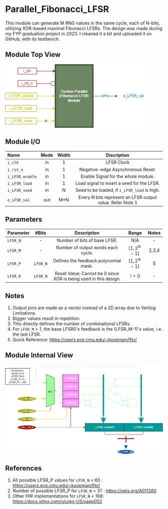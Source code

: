# Parallel_Fibonacci_LFSR
This module can generate M RNG values in the same cycle, each of N-bits, utilizing XOR-based maximal Fibonacci LFSRs. The design was made during my FYP graduation project in 2023. I cleaned it a bit and uploaded it on GitHub, with its testbench. 


## Module Top View

![alt text](/custom_parallel_lfsr_io.drawio.png "Top View")


## Module I/O

| Name           | Mode  | Width | Discription |
|:-------------- |:-----:|:-----:|:------------------------------------------:|
| `i_clk`        |  in   |   1   | LFSR Clock                                 |
| `i_rst_n`      |  in   |   1   | Negative-edge Asynchronous Reset.          |
| `i_LFSR_enable`|  in   |   1   | Enable Signal for the whole module.        |
| `i_LFSR_load`  |  in   |   1   | Load signal to insert a seed for the LFSR. |
| `i_LFSR_seed`  |  in   |   N   | Seed to be loaded, if `i_LFSR_load` is high. |
| `o_LFSR_val`   |  out  |  M*N  | Every N bits represent an LFSR output value. Refer Note 1|


## Parameters

| Parameter      | #Bits  | Description                                                    | Range         |  Notes |
|:-------------- |:------:|:--------------------------------------------------------------:|:-------------:|:------:|
|`LFSR_N`        | -      |Number of bits of base LFSR.                                    |   N/A         |   -    | 
|`LFSR_M`        | -      |Number of output words each cycle.                              |$[1,2^{N}-1]$  | 2,3,4  |
|`LFSR_P`        |`LFSR_N`|Defines the feedback polynomial mask.                           |$[1,2^{N}-1]$  | 5      |
|`LFSR_R`        |`LFSR_N`|Reset Value; Cannot be 0 since XOR is being used in this design.| $!=0$         |   -    |


## Notes
1. Output pins are made as a vector instead of a 2D array due to Verilog Limitations.
2. Bigger values result in repetition.
3. This directly defines the number of combinational LFSRs.
4. For `LFSR_M` > 1, the base LFSR0's feedback is the (LFSR_M-1)'s value, i.e. the last LFSR.
5. Quick Reference: https://users.ece.cmu.edu/~koopman/lfsr/


## Module Internal View

![alt text](/custom_parallel_lfsr_internal.drawio.png "Internal View")


## References
1. All possible LFSR_P values for `LFSR_N` < 65 : https://users.ece.cmu.edu/~koopman/lfsr/
2. Number of possible LFSR_P  for `LFSR_N` < 37 : https://oeis.org/A011260
3. Other HW implementations   for `LFSR_N` < 168: https://docs.xilinx.com/v/u/en-US/xapp052

